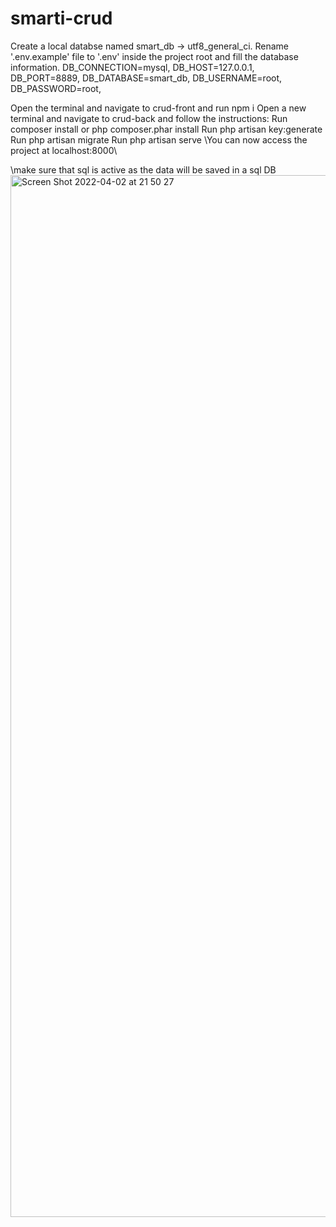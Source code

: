 # smarti-crud
Create a local databse named smart_db -> utf8_general_ci.
Rename '.env.example' file to '.env' inside the project root and fill the database information.
DB_CONNECTION=mysql, 
DB_HOST=127.0.0.1, 
DB_PORT=8889, 
DB_DATABASE=smart_db, 
DB_USERNAME=root,  
DB_PASSWORD=root, 

Open the terminal and navigate to crud-front and run npm i
Open a new terminal and navigate to crud-back and follow the instructions:
Run composer install or php composer.phar install
Run php artisan key:generate
Run php artisan migrate
Run php artisan serve
\You can now access the project at localhost:8000\

\make sure that sql is active as the data will be saved in a sql DB\
<img width="1667" alt="Screen Shot 2022-04-02 at 21 50 27" src="https://user-images.githubusercontent.com/48482551/161397206-10faba03-c58b-4df4-8a78-d3591f4b4774.png">
